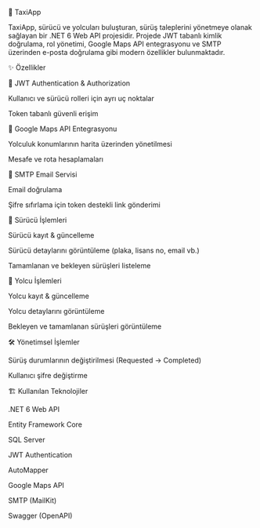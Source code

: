 🚖 TaxiApp

TaxiApp, sürücü ve yolcuları buluşturan, sürüş taleplerini yönetmeye olanak sağlayan bir .NET 6 Web API projesidir. Projede JWT tabanlı kimlik doğrulama, rol yönetimi, Google Maps API entegrasyonu ve SMTP üzerinden e-posta doğrulama gibi modern özellikler bulunmaktadır.

✨ Özellikler

🔑 JWT Authentication & Authorization

Kullanıcı ve sürücü rolleri için ayrı uç noktalar

Token tabanlı güvenli erişim

📍 Google Maps API Entegrasyonu

Yolculuk konumlarının harita üzerinden yönetilmesi

Mesafe ve rota hesaplamaları

📩 SMTP Email Servisi

Email doğrulama

Şifre sıfırlama için token destekli link gönderimi

🚕 Sürücü İşlemleri

Sürücü kayıt & güncelleme

Sürücü detaylarını görüntüleme (plaka, lisans no, email vb.)

Tamamlanan ve bekleyen sürüşleri listeleme

🧍 Yolcu İşlemleri

Yolcu kayıt & güncelleme

Yolcu detaylarını görüntüleme

Bekleyen ve tamamlanan sürüşleri görüntüleme

🛠 Yönetimsel İşlemler

Sürüş durumlarının değiştirilmesi (Requested → Completed)

Kullanıcı şifre değiştirme

🏗 Kullanılan Teknolojiler

.NET 6 Web API

Entity Framework Core

SQL Server

JWT Authentication

AutoMapper

Google Maps API

SMTP (MailKit)

Swagger (OpenAPI)
